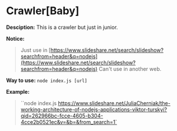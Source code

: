 # Crawler[Baby]

**Desciption:**
This is a crawler but just in junior.

**Notice:**
> Just use in [https://www.slideshare.net/search/slideshow?searchfrom=header&q=nodejs](https://www.slideshare.net/search/slideshow?searchfrom=header&q=nodejs)
> Can't use in another web.

**Way to use:**
`node index.js [url]`

**Example:**
> ``node index.js https://www.slideshare.net/JuliaCherniak/the-working-architecture-of-nodejs-applications-viktor-turskyi?qid=262966bc-fcce-4605-b304-4cce2b0521ec&v=&b=&from_search=1`
